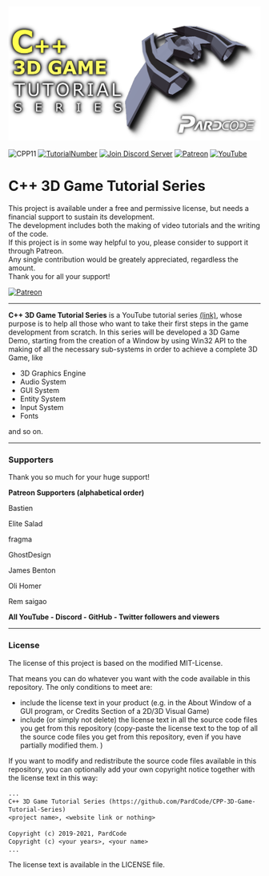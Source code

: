 
![](Media/title.png)

![CPP11](https://img.shields.io/badge/C++->=11-blue)
[![TutorialNumber](https://img.shields.io/badge/NumberOfTutorials-30-blue)]()
[![Join Discord Server](https://img.shields.io/badge/Chat-Discord-9cf)](https://discord.gg/zXA8ypu)
[![Patreon](https://img.shields.io/badge/Patreon-Donate-orange)](https://www.patreon.com/pardcode)
[![YouTube](https://img.shields.io/badge/YouTube-Subscribe-red)](https://www.youtube.com/channel/UCs1ssVSR49YItKE7DZ3-Jcw)

C++ 3D Game Tutorial Series
==================================

This project is available under a free and permissive license, but needs a financial support to sustain its development.  
The development includes both the making of video tutorials and the writing of the code.  
If this project is in some way helpful to you, please consider to support it through Patreon.  
Any single contribution would be greately appreciated, regardless the amount.  
Thank you for all your support!  
  
[![Patreon](https://img.shields.io/badge/Patreon-Donate-orange)](https://www.patreon.com/pardcode)  

-----
**C++ 3D Game Tutorial Series**  is a YouTube tutorial series [(link)](https://www.youtube.com/playlist?list=PLv8DnRaQOs5-ST_VDqgbbMRtzMtpK36Hy), whose purpose is to help all those who want to take their first steps in the game development from scratch.
In this series will be developed a 3D Game Demo, starting from the creation of a Window by using Win32 API to the making of all the necessary sub-systems in order to achieve a complete 3D Game,
like

- 3D Graphics Engine
- Audio System
- GUI System
- Entity System
- Input System
- Fonts

and so on.

-----
### Supporters ###
Thank you so much for your huge support!

**Patreon Supporters (alphabetical order)**  
  
Bastien

Elite Salad

fragma

GhostDesign

James Benton

Oli Homer

Rem saigao

  
**All YouTube - Discord - GitHub - Twitter followers and viewers**  

-----
### License ###
The license of this project is based on the modified MIT-License.

That means you can do whatever you want with the code available in this repository. 
The only conditions to meet are:

- include the license text in your product (e.g. in the About Window of a GUI program, or Credits Section of a 2D/3D Visual Game)
- include (or simply not delete) the license text in all the source code files you get from this repository (copy-paste the license text to the top of all the source code files you get from this repository, even if you have partially modified them. )


If you want to modify and redistribute the source code files available in this repository, you can optionally add your own copyright notice together with the license text in this way:

```
...
C++ 3D Game Tutorial Series (https://github.com/PardCode/CPP-3D-Game-Tutorial-Series)
<project name>, <website link or nothing>
  
Copyright (c) 2019-2021, PardCode
Copyright (c) <your years>, <your name>  
...
```

The license text is available in the LICENSE file.

